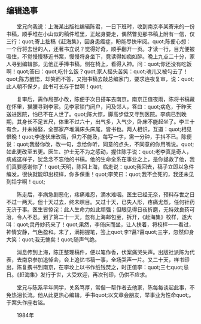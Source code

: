   

## 编辑逸事

　　堂兄向我说：上海某出版社编辑陈君，一日下班时，收到南京李某寄来的一份书稿，顺手堆在小山似的稿件堆里，正起身要走，偶然瞥见那书稿上附有一信，仅三行：quot;寄上拙稿《赶海集》，因身患癌症，盼能尽快审阅。quot;陈便心想：一个行将去世的人，还著书立说？觉得好奇，顺手翻开一页。才读一行，目光便被吸住，不觉慢慢移近书案，慢慢将身坐下，竟读得如痴如醉。晚上九点二十分，家人寻到编辑部，见他正手捧书稿，侧在椅上，看得入神。问：quot;你还没有吃饭啊！quot;答曰：quot;吃什么饭？quot;家人摇头苦笑：quot;魂儿又被勾去了！quot;陈方醒悟，却笑而不答，又抱书稿去敲总编家门，要求连夜复审，说：quot;此人朝不保夕，此书可长存于世啊！quot;

　　复审后，需作局部小改，陈便于次日搭车去南京。南京正值夜雨，陈将书稿藏在怀里，猫腰寻到李家。见李家锁门闭户，问及邻人，答曰：quot;病危，于昨天送进医院，怕已不在人世了。quot;陈大惊，脚高步低又寻到医院。李病已到晚期，其身长不足五尺，体重不过六十，出气多，入气少，卧床不能起坐了。李三十有余，并未婚娶，全部家产堆满床头床尾，皆书也。两人相识，互道：quot;相见恨晚！quot;李遂伏床改稿，但力不能及，每写一字，需一分钟，手抖不已。陈便说：quot;我替你改，改一句，念给你听，同意的点头，不同意的你用嘴说。quot;如此更改至五更。医生、护士无不为之感动，握住陈手说：quot;老李真是奇人，病成这样子，犹念念不忘他的书稿。他的生命全系在事业之上，是你拯救了他，我们真要感谢你了！quot;天明，陈回上海，临走说：quot;我回去，稿子立即以急件编发，很快就能印出校样，你多保重！quot;李笑曰：quot;我不会死的，我还未见到铅字啊！quot;

　　陈走后，李病急剧恶化，疼痛难忍，滴水难咽。医生已经无奈，预料存世之日不过一两天。但十天过去，终未瞑目。又过十天，已失人形，疼痛尤烈，任何针药无济于事。医生皆惊诧：此人生命力如此顽强；但眼见得日夜折磨，无特效良药可治，令人不忍。到了第二十一天，忽有上海邮包至，拆开，《赶海集》校样，遂大叫：quot;灵丹妙药来了！quot;果然，李倚床而坐，让人扶着，将校样一一看过，神情安静，气色盈和。末了，满把握笔，签上quot;李?菖?菖quot;三字，忽然仰身大笑：quot;我无愧矣！quot;随声气绝。

　　消息传到上海，陈正整理稿件，便以笔作香，伏案痛哭失声。出版社派陈为代表，去南京参加追悼会，会上追忆书稿一事，全场哭声一片。又二十天，样书印出，陈复携书到南京，在李坟上以书作纸钱焚之，时正值李：quot;三七quot;忌日。《赶海集》发行于世，大受欢迎，再次刊印，仍供不应求。

　　堂兄与陈系早年同学，关系笃厚，常偕一帮作者去他家，陈每每谈起此事，不免热泪长流。他从此更热心编辑，手书quot;以文章会朋友，举事业为性命quot;。于案头作座右铭。

　　1984年